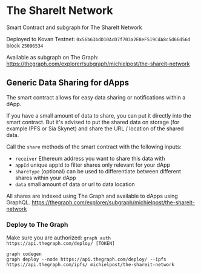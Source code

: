 # The ShareIt Network
Smart Contract and subgraph for The ShareIt Network

Deployed to Kovan Testnet: `0x56b63bdD10AcD7f703a2E8eF519CdA8c5d66d56d` block `25096534`

Available as subgraph on The Graph: https://thegraph.com/explorer/subgraph/michielpost/the-shareit-network


## Generic Data Sharing for dApps
The smart contract allows for easy data sharing or notifications within a dApp. 

If you have a small amount of data to share, you can put it directly into the smart contract. But it's advised to put the shared data on storage (for example IPFS or Sia Skynet) and share the URL / location of the shared data.

Call the `share` methods of the smart contract with the following inputs:
- `receiver` Ethereum address you want to share this data with
- `appId` unique appId to filter shares only relevant for your dApp
- `shareType` (optional) can be used to differentiate between different shares within your dApp
- `data` small amount of data or url to data location

All shares are indexed using The Graph and available to dApps using GraphQL.
https://thegraph.com/explorer/subgraph/michielpost/the-shareit-network

### Deploy to The Graph

Make sure you are authorized:
`graph auth https://api.thegraph.com/deploy/ [TOKEN]`

```
graph codegen 
graph deploy --node https://api.thegraph.com/deploy/ --ipfs https://api.thegraph.com/ipfs/ michielpost/the-shareit-network
```

